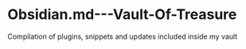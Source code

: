 # Obsidian.md---Vault-Of-Treasure
Compilation of plugins, snippets and updates included inside my vault
